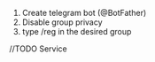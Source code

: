 1) Create telegram bot (@BotFather)
2) Disable group privacy
3) type /reg in the desired group

//TODO Service
